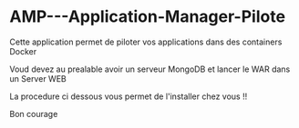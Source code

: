 # AMP---Application-Manager-Pilote

Cette application permet de piloter vos applications dans des containers Docker

Voud devez au prealable avoir un serveur MongoDB et lancer le WAR dans un Server WEB

La procedure ci dessous vous permet de l'installer chez vous !!

Bon courage
